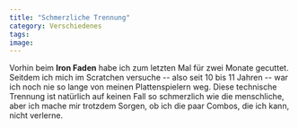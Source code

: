 ```yaml
---
title: "Schmerzliche Trennung"
category: Verschiedenes
tags: 
image: 
---
```


Vorhin beim **Iron Faden** habe ich zum letzten Mal für zwei Monate gecuttet. Seitdem ich mich im Scratchen versuche -- also seit 10 bis 11 Jahren -- war ich noch nie so lange von meinen Plattenspielern weg. Diese technische Trennung ist natürlich auf keinen Fall so schmerzlich wie die menschliche, aber ich mache mir trotzdem Sorgen, ob ich die paar Combos, die ich kann, nicht verlerne.

